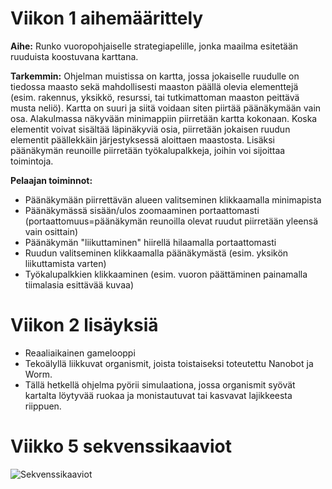 # Viikon 1 aihemäärittely

**Aihe:** Runko vuoropohjaiselle strategiapelille, jonka maailma esitetään ruuduista koostuvana karttana.

**Tarkemmin:** Ohjelman muistissa on kartta, jossa jokaiselle ruudulle on tiedossa maasto sekä mahdollisesti maaston päällä olevia elementtejä (esim. rakennus, yksikkö, resurssi, tai tutkimattoman maaston peittävä musta neliö). Kartta on suuri ja siitä voidaan siten piirtää päänäkymään vain osa. Alakulmassa näkyvään minimappiin piirretään kartta kokonaan. Koska elementit voivat sisältää läpinäkyviä osia, piirretään jokaisen ruudun elementit päällekkäin järjestyksessä aloittaen maastosta. Lisäksi päänäkymän reunoille piirretään työkalupalkkeja, joihin voi sijoittaa toimintoja.

**Pelaajan toiminnot:**
- Päänäkymään piirrettävän alueen valitseminen klikkaamalla minimapista
- Päänäkymässä sisään/ulos zoomaaminen portaattomasti (portaattomuus=päänäkymän reunoilla olevat ruudut piirretään yleensä vain osittain)
- Päänäkymän "liikuttaminen" hiirellä hilaamalla portaattomasti
- Ruudun valitseminen klikkaamalla päänäkymästä (esim. yksikön liikuttamista varten)
- Työkalupalkkien klikkaaminen (esim. vuoron päättäminen painamalla tiimalasia esittävää kuvaa)

# Viikon 2 lisäyksiä

- Reaaliaikainen gamelooppi
- Tekoälyllä liikkuvat organismit, joista toistaiseksi toteutettu Nanobot ja Worm.
- Tällä hetkellä ohjelma pyörii simulaationa, jossa organismit syövät kartalta löytyvää ruokaa ja monistautuvat tai kasvavat lajikkeesta riippuen.

# Viikko 5 sekvenssikaaviot

![Sekvenssikaaviot](/sekvenssikaaviot.jpg "Sekvenssikaaviot")
